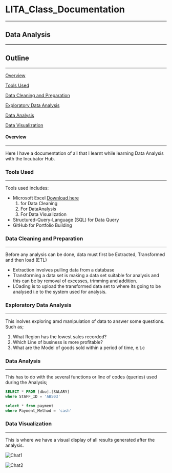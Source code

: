 # LITA_Class_Documentation
---
## Data Analysis
---
## Outline
---
[Overview](#overview)

[Tools Used](#tools-used)

[Data Cleaning and Preparation](#data-cleaning-and-preparation)

[Exploratory Data Analysis](#exploratory-data-analysis)

[Data Analysis](#data-analysis)

[Data Visualization](#data-analysis)

#### Overview
---
Here I have a documentation of all that I learnt while learning Data Analysis with the Incubator Hub.

### Tools Used
---
Tools used includes:
- Microsoft Excel [Download here](https://www.microsoft.com)
  1. for Data Cleaning
  2. For DataAnalysis
  3. For Data Visualization
- Structured-Query-Language (SQL) for Data Query
- GitHub for Portfolio Building 

### Data Cleaning and Preparation
---
Before any analysis can be done, data must first be Extracted, Transformed and then load (ETL)
- Extraction involves pulling data from a database
- Transforming a data set is making a data set suitable for analysis and this can be by removal of excesses, trimming and addition.
- LOading is to upload the transformed data set to where its going to be analysed i.e to the system used for analysis.
  
### Exploratory Data Analysis
---
This inolves exploring amd manipulation of data to answer some questions. Such as;
 1. What Region has the lowest sales recorded?
 2. Which Line of business is more profitable?
 3. What are the Model of goods sold within a period of time, e.t.c

### Data Analysis
---
This has to do with the several functions or line of codes (queries) used during the Analysis;

```SQL
SELECT * FROM [dbo].[SALARY]
where STAFF_ID = 'AB503'

select * from payment
where Payment_Method = 'cash'
```

### Data Visualization
---
This is where we have a visual display of all results generated after the analysis.

![Chat1](https://github.com/user-attachments/assets/fb280209-379b-4929-9b21-5fff829c4155)



![Chat2](https://github.com/user-attachments/assets/a411c655-1647-47bf-ba26-f3deaf8090f8)
